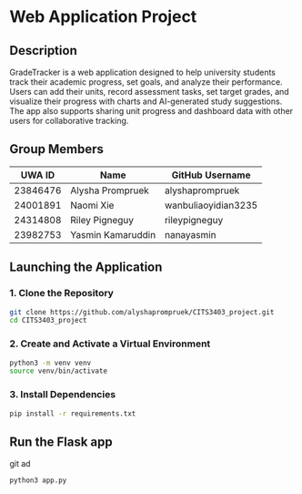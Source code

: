 # Web Application Project

  

## Description
GradeTracker is a web application designed to help university students track their academic progress, set goals, and analyze their performance. Users can add their units, record assessment tasks, set target grades, and visualize their progress with charts and AI-generated study suggestions. The app also supports sharing unit progress and dashboard data with other users for collaborative tracking.
  
  

## Group Members


| UWA ID   | Name               | GitHub Username          |
|----------|--------------------|--------------------------|
| 23846476 | Alysha Prompruek   | alyshaprompruek          |
| 24001891 | Naomi Xie          | wanbuliaoyidian3235      |
| 24314808 | Riley Pigneguy     | rileypigneguy            |
| 23982753 | Yasmin Kamaruddin  | nanayasmin               |
  
  
  

  
  

## Launching the Application

### 1. Clone the Repository

```bash
git clone https://github.com/alyshaprompruek/CITS3403_project.git
cd CITS3403_project
```

### 2. Create and Activate a Virtual Environment
```bash
python3 -m venv venv
source venv/bin/activate
```

### 3. Install Dependencies
```bash
pip install -r requirements.txt
```

## Run the Flask app
git ad
```bash
python3 app.py
```

